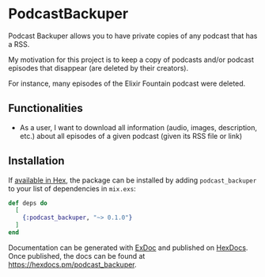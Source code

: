 # PodcastBackuper

Podcast Backuper allows you to have private copies of any podcast that has a RSS.

My motivation for this project is to keep a copy of podcasts and/or podcast episodes that disappear (are deleted by their creators).

For instance, many episodes of the Elixir Fountain podcast were deleted.

## Functionalities

- As a user, I want to download all information (audio, images, description, etc.) about all episodes of a given podcast (given its RSS file or link)


## Installation

If [available in Hex](https://hex.pm/docs/publish), the package can be installed
by adding `podcast_backuper` to your list of dependencies in `mix.exs`:

```elixir
def deps do
  [
    {:podcast_backuper, "~> 0.1.0"}
  ]
end
```

Documentation can be generated with [ExDoc](https://github.com/elixir-lang/ex_doc)
and published on [HexDocs](https://hexdocs.pm). Once published, the docs can
be found at <https://hexdocs.pm/podcast_backuper>.

